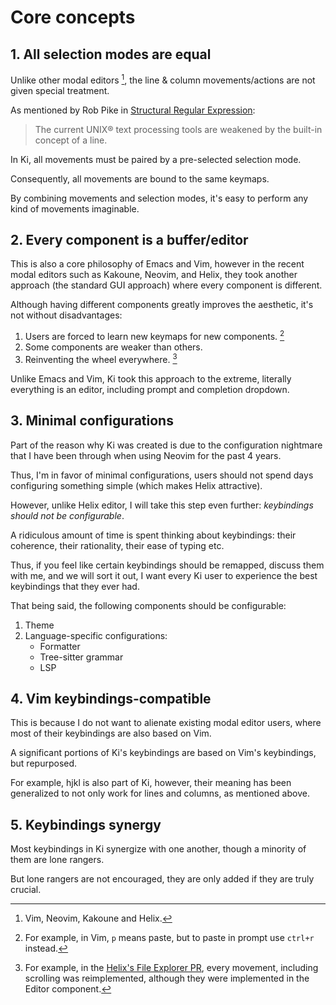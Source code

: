 # Core concepts

## 1. All selection modes are equal

Unlike other modal editors [^1], the line & column movements/actions are not given special treatment.

As mentioned by Rob Pike in [Structural Regular Expression](https://doc.cat-v.org/bell_labs/structural_regexps/se.pdf):

> The current UNIX® text processing tools are weakened by the built-in concept of a line.

In Ki, all movements must be paired by a pre-selected selection mode.

Consequently, all movements are bound to the same keymaps.

By combining movements and selection modes, it's easy to perform any kind of movements imaginable.

## 2. Every component is a buffer/editor

This is also a core philosophy of Emacs and Vim, however in the recent modal editors such as Kakoune, Neovim, and Helix, they took another approach (the standard GUI approach) where every component is different.

Although having different components greatly improves the aesthetic, it's not without disadvantages:

1. Users are forced to learn new keymaps for new components. [^2]
2. Some components are weaker than others.
3. Reinventing the wheel everywhere. [^3]

Unlike Emacs and Vim, Ki took this approach to the extreme, literally everything is an editor, including prompt and completion dropdown.

## 3. Minimal configurations

Part of the reason why Ki was created is due to the configuration nightmare that I have been through when using Neovim for the past 4 years.

Thus, I'm in favor of minimal configurations, users should not spend days configuring something simple (which makes Helix attractive).

However, unlike Helix editor, I will take this step even further: _keybindings should not be configurable_.

A ridiculous amount of time is spent thinking about keybindings: their coherence, their rationality, their ease of typing etc.

Thus, if you feel like certain keybindings should be remapped, discuss them with me, and we will sort it out, I want every Ki user to experience the best keybindings that they ever had.

That being said, the following components should be configurable:

1. Theme
2. Language-specific configurations:
   - Formatter
   - Tree-sitter grammar
   - LSP

## 4. Vim keybindings-compatible

This is because I do not want to alienate existing modal editor users, where most of their keybindings are also based on Vim.

A significant portions of Ki's keybindings are based on Vim's keybindings, but repurposed.

For example, hjkl is also part of Ki, however, their meaning has been generalized to not only work for lines and columns, as mentioned above.

## 5. Keybindings synergy

Most keybindings in Ki synergize with one another, though a minority of them are lone rangers.

But lone rangers are not encouraged, they are only added if they are truly crucial.

[^1]: Vim, Neovim, Kakoune and Helix.
[^2]: For example, in Vim, `p` means paste, but to paste in prompt use `ctrl+r` instead.
[^3]: For example, in the [Helix's File Explorer PR](https://github.com/helix-editor/helix/pull/5768), every movement, including scrolling was reimplemented, although they were implemented in the Editor component.
